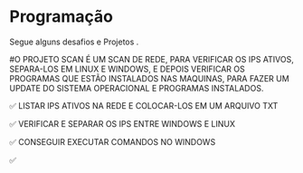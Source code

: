 # Programação

Segue alguns desafios e Projetos .

#O PROJETO SCAN 
 É UM SCAN DE REDE, PARA VERIFICAR OS IPS ATIVOS, SEPARA-LOS EM LINUX E WINDOWS, E DEPOIS VERIFICAR OS PROGRAMAS QUE ESTÃO INSTALADOS NAS MAQUINAS, PARA FAZER UM UPDATE DO SISTEMA OPERACIONAL E PROGRAMAS INSTALADOS.
 
 :white_check_mark:	 LISTAR IPS ATIVOS NA REDE E COLOCAR-LOS EM UM ARQUIVO TXT
 
 :white_check_mark:	 VERIFICAR E SEPARAR OS IPS ENTRE WINDOWS E LINUX
 
 :white_check_mark:	 CONSEGUIR EXECUTAR COMANDOS NO WINDOWS
 
 :white_check_mark:	 

